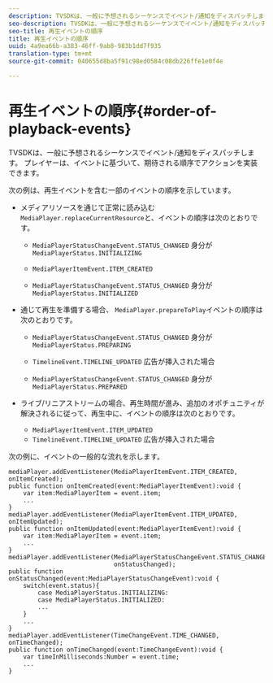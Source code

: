 ```yaml
---
description: TVSDKは、一般に予想されるシーケンスでイベント/通知をディスパッチします。 プレイヤーは、イベントに基づいて、期待される順序でアクションを実装できます。
seo-description: TVSDKは、一般に予想されるシーケンスでイベント/通知をディスパッチします。 プレイヤーは、イベントに基づいて、期待される順序でアクションを実装できます。
seo-title: 再生イベントの順序
title: 再生イベントの順序
uuid: 4a9ea66b-a383-46ff-9ab8-983b1dd7f935
translation-type: tm+mt
source-git-commit: 040655d8ba5f91c98ed0584c08db226ffe1e0f4e

---
```



# 再生イベントの順序{#order-of-playback-events}

TVSDKは、一般に予想されるシーケンスでイベント/通知をディスパッチします。 プレイヤーは、イベントに基づいて、期待される順序でアクションを実装できます。

<!--<a id="section_6E34A6C7936245D88DEB3315DA64598B"></a>-->

次の例は、再生イベントを含む一部のイベントの順序を示しています。

* メディアリソースを通じて正常に読み込む `MediaPlayer.replaceCurrentResource`と、イベントの順序は次のとおりです。

   * `MediaPlayerStatusChangeEvent.STATUS_CHANGED` 身分が `MediaPlayerStatus.INITIALIZING`

   * `MediaPlayerItemEvent.ITEM_CREATED`
   * `MediaPlayerStatusChangeEvent.STATUS_CHANGED` 身分が `MediaPlayerStatus.INITIALIZED`

* 通じて再生を準備する場合、 `MediaPlayer.prepareToPlay`イベントの順序は次のとおりです。

   * `MediaPlayerStatusChangeEvent.STATUS_CHANGED` 身分が `MediaPlayerStatus.PREPARING`

   * `TimelineEvent.TIMELINE_UPDATED` 広告が挿入された場合
   * `MediaPlayerStatusChangeEvent.STATUS_CHANGED` 身分が `MediaPlayerStatus.PREPARED`

* ライブ/リニアストリームの場合、再生時間が進み、追加のオポチュニティが解決されるに従って、再生中に、イベントの順序は次のとおりです。

   * `MediaPlayerItemEvent.ITEM_UPDATED`
   * `TimelineEvent.TIMELINE_UPDATED` 広告が挿入された場合

<!--<a id="section_76C13548AF934868B70757CA5489E516"></a>-->

次の例に、イベントの一般的な流れを示します。

```
mediaPlayer.addEventListener(MediaPlayerItemEvent.ITEM_CREATED, onItemCreated); 
public function onItemCreated(event:MediaPlayerItemEvent):void { 
    var item:MediaPlayerItem = event.item; 
    ... 
} 
mediaPlayer.addEventListener(MediaPlayerItemEvent.ITEM_UPDATED, onItemUpdated); 
public function onItemUpdated(event:MediaPlayerItemEvent):void { 
    var item:MediaPlayerItem = event.item; 
    ... 
} 
mediaPlayer.addEventListener(MediaPlayerStatusChangeEvent.STATUS_CHANGED,  
                             onStatusChanged); 
public function onStatusChanged(event:MediaPlayerStatusChangeEvent):void { 
    switch(event.status){ 
        case MediaPlayerStatus.INITIALIZING: 
        case MediaPlayerStatus.INITIALIZED: 
        ... 
    } 
    ... 
} 
mediaPlayer.addEventListener(TimeChangeEvent.TIME_CHANGED, onTimeChanged); 
public function onTimeChanged(event:TimeChangeEvent):void { 
    var timeInMilliseconds:Number = event.time; 
    ... 
}
```

